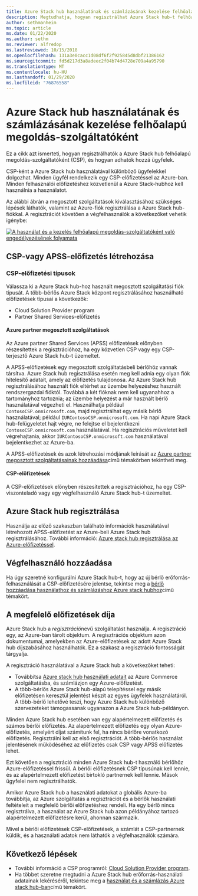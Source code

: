 ```yaml
---
title: Azure Stack hub használatának és számlázásának kezelése felhőalapú megoldás-szolgáltatóként
description: Megtudhatja, hogyan regisztrálhat Azure Stack hub-t felhőalapú megoldás-szolgáltatóként (CSP), és hogyan veheti fel az ügyfeleket a számlázáshoz.
author: sethmanheim
ms.topic: article
ms.date: 01/22/2020
ms.author: sethm
ms.reviewer: alfredop
ms.lastreviewed: 10/15/2018
ms.openlocfilehash: 131a3e0cacc1d08df6f2f925845d8dbf21386162
ms.sourcegitcommit: fd5d217d3a8adeec2f04b74d4728e709a4a95790
ms.translationtype: MT
ms.contentlocale: hu-HU
ms.lasthandoff: 01/29/2020
ms.locfileid: "76876558"
---
```

# <a name="manage-usage-and-billing-for-azure-stack-hub-as-a-cloud-solution-provider"></a>Azure Stack hub használatának és számlázásának kezelése felhőalapú megoldás-szolgáltatóként

Ez a cikk azt ismerteti, hogyan regisztrálhatók a Azure Stack hub felhőalapú megoldás-szolgáltatóként (CSP), és hogyan adhatók hozzá ügyfelek.

CSP-ként a Azure Stack hub használatával különböző ügyfelekkel dolgozhat. Minden ügyfél rendelkezik egy CSP-előfizetéssel az Azure-ban. Minden felhasználói előfizetéshez közvetlenül a Azure Stack-hubhoz kell használnia a használatot.

Az alábbi ábrán a megosztott szolgáltatások kiválasztásához szükséges lépések láthatók, valamint az Azure-fiók regisztrálása a Azure Stack hub-fiókkal. A regisztrációt követően a végfelhasználók a következőket vehetik igénybe:

[![A használat és a kezelés felhőalapú megoldás-szolgáltatóként való engedélyezésének folyamata](media/azure-stack-add-manage-billing-as-a-csp/process-add-useage-as-a-csp.png "A használat és a kezelés felhőalapú megoldás-szolgáltatóként való engedélyezésének folyamata")](media/azure-stack-add-manage-billing-as-a-csp/process-add-useage-as-a-csp.png#lightbox)

## <a name="create-a-csp-or-apss-subscription"></a>CSP-vagy APSS-előfizetés létrehozása

### <a name="csp-subscription-types"></a>CSP-előfizetési típusok

Válassza ki a Azure Stack hub-hoz használt megosztott szolgáltatási fiók típusát. A több-bérlős Azure Stack központ regisztrálásához használható előfizetések típusai a következők:

- Cloud Solution Provider program
- Partner Shared Services-előfizetés

#### <a name="azure-partner-shared-services"></a>Azure partner megosztott szolgáltatások

Az Azure partner Shared Services (APSS) előfizetések előnyben részesítettek a regisztrációhoz, ha egy közvetlen CSP vagy egy CSP-terjesztő Azure Stack hub-t üzemeltet.

A APSS-előfizetések egy megosztott szolgáltatásbeli bérlőhöz vannak társítva. Azure Stack hub regisztrálása esetén meg kell adnia egy olyan fiók hitelesítő adatait, amely az előfizetés tulajdonosa. Az Azure Stack hub regisztrálásához használt fiók eltérhet az üzembe helyezéshez használt rendszergazdai fióktól. Továbbá a két fióknak nem kell ugyanahhoz a tartományhoz tartoznia; az üzembe helyezést a már használt bérlő használatával végezheti el. Használhatja például `ContosoCSP.onmicrosoft.com`, majd regisztrálhat egy másik bérlő használatával; például `IURContosoCSP.onmicrosoft.com`. Ha napi Azure Stack hub-felügyeletet hajt végre, ne felejtse el bejelentkezni `ContosoCSP.onmicrosoft.com` használatával. Ha regisztrációs műveletet kell végrehajtania, akkor `IURContosoCSP.onmicrosoft.com` használatával bejelentkezhet az Azure-ba.

A APSS-előfizetések és azok létrehozási módjának leírását az [Azure partner megosztott szolgáltatásainak hozzáadása](/partner-center/shared-services)című témakörben tekintheti meg.

#### <a name="csp-subscriptions"></a>CSP-előfizetések

A CSP-előfizetések előnyben részesítettek a regisztrációhoz, ha egy CSP-viszonteladó vagy egy végfelhasználó Azure Stack hub-t üzemeltet.

## <a name="register-azure-stack-hub"></a>Azure Stack hub regisztrálása

Használja az előző szakaszban található információk használatával létrehozott APSS-előfizetést az Azure-beli Azure Stack hub regisztrálásához. További információ: [Azure stack hub regisztrálása az Azure-előfizetéssel](azure-stack-registration.md).

## <a name="add-end-customer"></a>Végfelhasználó hozzáadása

Ha úgy szeretné konfigurálni Azure Stack hub-t, hogy az új bérlő erőforrás-felhasználását a CSP-előfizetésére jelentse, tekintse meg a [bérlő hozzáadása használathoz és számlázáshoz Azure stack hubhoz](azure-stack-csp-howto-register-tenants.md)című témakört.

## <a name="charge-the-right-subscriptions"></a>A megfelelő előfizetések díja

Azure Stack hub a *regisztráció*nevű szolgáltatást használja. A regisztráció egy, az Azure-ban tárolt objektum. A regisztrációs objektum azon dokumentumai, amelyekben az Azure-előfizetések az adott Azure Stack hub díjszabásához használhatók. Ez a szakasz a regisztráció fontosságát tárgyalja.

A regisztráció használatával a Azure Stack hub a következőket teheti:

- Továbbítsa [Azure stack hub használati adatait](azure-stack-billing-and-chargeback.md) az Azure Commerce szolgáltatásba, és számlázjon egy Azure-előfizetést.
- A több-bérlős Azure Stack hub-alapú telepítéssel egy másik előfizetésen keresztül jelentést készít az egyes ügyfelek használatáról. A több-bérlő lehetővé teszi, hogy Azure Stack hub különböző szervezeteket támogassanak ugyanazon a Azure Stack hub-példányon.

Minden Azure Stack hub esetében van egy alapértelmezett előfizetés és számos bérlői előfizetés. Az alapértelmezett előfizetés egy olyan Azure-előfizetés, amelyért díjat számítunk fel, ha nincs bérlőre vonatkozó előfizetés. Regisztrálni kell az első regisztrációt. A több-bérlős használat jelentésének működéséhez az előfizetés csak CSP vagy APSS előfizetés lehet.

Ezt követően a regisztráció minden Azure Stack hub-t használó bérlőhöz Azure-előfizetéssel frissül. A bérlői előfizetésnek CSP típusúnak kell lennie, és az alapértelmezett előfizetést birtokló partnernek kell lennie. Mások ügyfelei nem regisztrálhatók.

Amikor Azure Stack hub a használati adatokat a globális Azure-ba továbbítja, az Azure szolgáltatás a regisztrációt és a bérlők használati feltételeit a megfelelő bérlői előfizetéshez rendeli. Ha egy bérlő nincs regisztrálva, a használat az Azure Stack hub azon példányához tartozó alapértelmezett előfizetésre kerül, ahonnan származik.

Mivel a bérlői előfizetések CSP-előfizetések, a számlát a CSP-partnernek küldik, és a használati adatok nem láthatók a végfelhasználók számára.

## <a name="next-steps"></a>Következő lépések

- További információ a CSP programról: [Cloud Solution Provider program](https://partner.microsoft.com/solutions/microsoft-cloud-solutions).
- Ha többet szeretne megtudni a Azure Stack hub erőforrás-használati adatainak lekéréséről, tekintse meg a [használat és a számlázás Azure stack hub-ban](azure-stack-billing-and-chargeback.md)című témakört.
